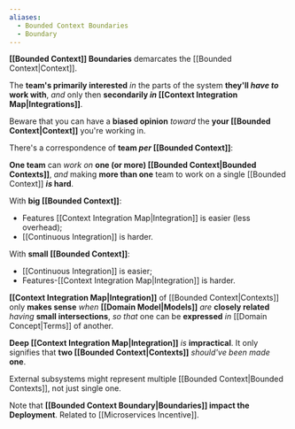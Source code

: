 ```yaml
---
aliases:
  - Bounded Context Boundaries
  - Boundary
---
```

**[[Bounded Context]] Boundaries** demarcates the [[Bounded Context|Context]].

The **team's primarily interested**
*in* the parts of the system **they'll *have to* work with**,
*and* only then **secondarily *in* [[Context Integration Map|Integrations]]**. 

Beware that you can have a **biased opinion** 
*toward*  the **your [[Bounded Context|Context]]** you're working in.

There's a correspondence of **team *per* [[Bounded Context]]**:

**One team** can *work on* **one (or more) [[Bounded Context|Bounded Contexts]]**, 
*and* making **more than one** team to work on a single [[Bounded Context]] ***is* hard**.

With **big [[Bounded Context]]**:
- Features [[Context Integration Map|Integration]] is easier (less overhead);
- [[Continuous Integration]] is harder.

With **small [[Bounded Context]]**:
- [[Continuous Integration]] is easier;
- Features-[[Context Integration Map|Integration]] is harder.

**[[Context Integration Map|Integration]]** of [[Bounded Context|Contexts]] only **makes sense** 
*when* **[[Domain Model|Models]]** *are* **closely related** 
*having* **small intersections**,
*so that* one can be **expressed** *in* [[Domain Concept|Terms]] of another.

**Deep [[Context Integration Map|Integration]]** *is* **impractical**. It only signifies 
that **two [[Bounded Context|Contexts]]** *should've been made* **one**.

External subsystems might represent multiple [[Bounded Context|Bounded Contexts]], not just single one.

Note that **[[Bounded Context Boundary|Boundaries]] impact the Deployment**.
Related to [[Microservices Incentive]].
